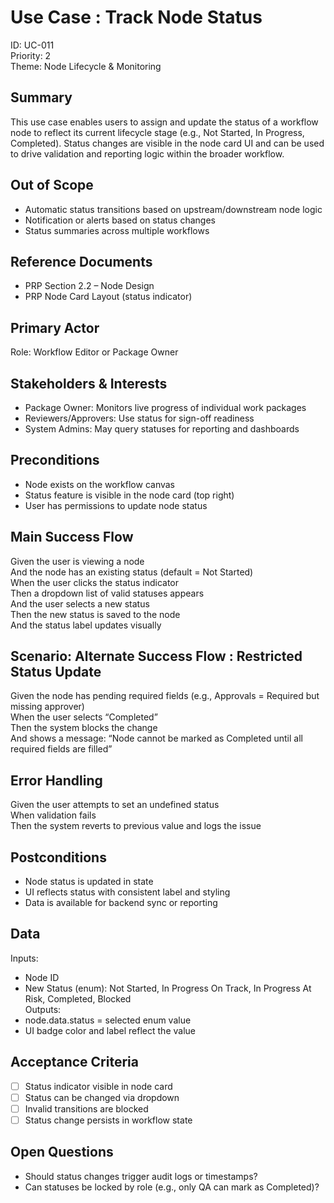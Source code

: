 # Use Case : Track Node Status  
ID: UC-011  
Priority: 2  
Theme: Node Lifecycle & Monitoring

## Summary  
This use case enables users to assign and update the status of a workflow node to reflect its current lifecycle stage (e.g., Not Started, In Progress, Completed). Status changes are visible in the node card UI and can be used to drive validation and reporting logic within the broader workflow.

## Out of Scope  
- Automatic status transitions based on upstream/downstream node logic  
- Notification or alerts based on status changes  
- Status summaries across multiple workflows  

## Reference Documents  
- PRP Section 2.2 – Node Design  
- PRP Node Card Layout (status indicator)  

## Primary Actor  
Role: Workflow Editor or Package Owner

## Stakeholders & Interests  
- Package Owner: Monitors live progress of individual work packages  
- Reviewers/Approvers: Use status for sign-off readiness  
- System Admins: May query statuses for reporting and dashboards  

## Preconditions  
- Node exists on the workflow canvas  
- Status feature is visible in the node card (top right)  
- User has permissions to update node status  

## Main Success Flow  
Given the user is viewing a node  
And the node has an existing status (default = Not Started)  
When the user clicks the status indicator  
Then a dropdown list of valid statuses appears  
And the user selects a new status  
Then the new status is saved to the node  
And the status label updates visually  

## Scenario: Alternate Success Flow : Restricted Status Update  
Given the node has pending required fields (e.g., Approvals = Required but missing approver)  
When the user selects “Completed”  
Then the system blocks the change  
And shows a message: “Node cannot be marked as Completed until all required fields are filled”  

## Error Handling  
Given the user attempts to set an undefined status  
When validation fails  
Then the system reverts to previous value and logs the issue  

## Postconditions  
- Node status is updated in state  
- UI reflects status with consistent label and styling  
- Data is available for backend sync or reporting  

## Data  
Inputs:  
- Node ID  
- New Status (enum): Not Started, In Progress On Track, In Progress At Risk, Completed, Blocked  
Outputs:  
- node.data.status = selected enum value  
- UI badge color and label reflect the value  

## Acceptance Criteria  
- [ ] Status indicator visible in node card  
- [ ] Status can be changed via dropdown  
- [ ] Invalid transitions are blocked  
- [ ] Status change persists in workflow state  

## Open Questions  
- Should status changes trigger audit logs or timestamps?  
- Can statuses be locked by role (e.g., only QA can mark as Completed)?
